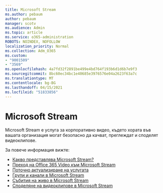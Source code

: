 ```yaml
---
title: Microsoft Stream
ms.author: pebaum
author: pebaum
manager: scotv
ms.audience: Admin
ms.topic: article
ms.service: o365-administration
ROBOTS: NOINDEX, NOFOLLOW
localization_priority: Normal
ms.collection: Adm_O365
ms.custom:
- "9001509"
- "3569"
ms.openlocfilehash: 4a7fd32f2891be499e4bd764f193b6d1d6b7e9f3
ms.sourcegitcommit: 8bc60ec34bc1e40685e3976576e04a2623f63a7c
ms.translationtype: MT
ms.contentlocale: bg-BG
ms.lasthandoff: 04/15/2021
ms.locfileid: "51833856"
---
```

# <a name="microsoft-stream"></a>Microsoft Stream

Microsoft Stream е услуга за корпоративно видео, където хората във вашата организация могат безопасно да качват, преглеждат и споделят видеоклипове. 

За повече информация вижте:

- [Какво представлява Microsoft Stream?](https://docs.microsoft.com/stream/overview)
- [Преход на Office 365 Video към Microsoft Stream](https://docs.microsoft.com/stream/migrate-from-office-365)
- [Поточно актуализиране на услугата](https://techcommunity.microsoft.com/t5/microsoft-stream-service-updates/bd-p/StreamAnnouncements)
- [Групи и канали в Microsoft Stream](https://docs.microsoft.com/stream/groups-channels-organization)
- [Събития на живо в Microsoft Stream](https://docs.microsoft.com/stream/live-event-overview)
- [Споделяне на видеоклипове в Microsoft Stream](https://docs.microsoft.com/stream/portal-share-video)
